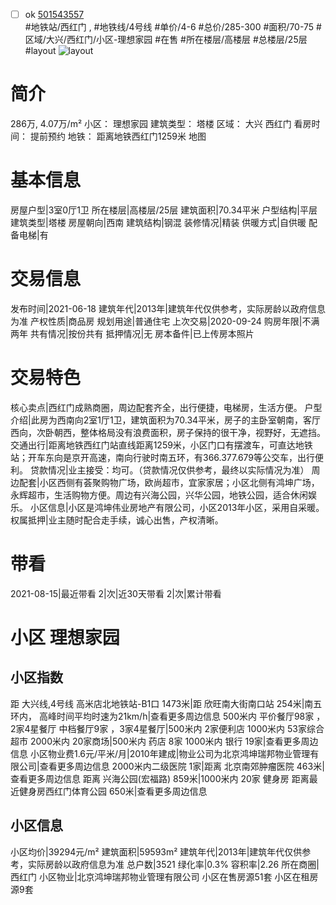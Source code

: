 - [ ] ok [501543557](https://bj.5i5j.com/ershoufang/501543557.html)  
 #地铁站/西红门 ,  #地铁线/4号线
#单价/4-6 #总价/285-300 #面积/70-75   #区域/大兴/西红门/小区-理想家园 #在售 #所在楼层/高楼层 #总楼层/25层 #layout 
![layout](http://image2a.5i5j.com/bdir/layout/680e60e74d0f4cf1b54a35d73d3f53ef.jpg_P5.jpg) 
# 简介 
 286万,  4.07万/m² 
小区： 理想家园
建筑类型： 塔楼
区域： 大兴 西红门
看房时间： 提前预约
地铁： 距离地铁西红门1259米 地图
# 基本信息 
 房屋户型|3室0厅1卫
所在楼层|高楼层/25层
建筑面积|70.34平米
户型结构|平层
建筑类型|塔楼
房屋朝向|西南
建筑结构|钢混
装修情况|精装
供暖方式|自供暖
配备电梯|有
# 交易信息 
 发布时间|2021-06-18
建筑年代|2013年|建筑年代仅供参考，实际房龄以政府信息为准
产权性质|商品房
规划用途|普通住宅
上次交易|2020-09-24
购房年限|不满两年
共有情况|按份共有
抵押情况|无
房本备件|已上传房本照片
# 交易特色 
 核心卖点|西红门成熟商圈，周边配套齐全，出行便捷，电梯房，生活方便。
户型介绍|此房为西南向2室1厅1卫，建筑面积为70.34平米，房子的主卧室朝南，客厅西向，次卧朝西，整体格局没有浪费面积，房子保持的很干净，视野好，无遮挡。
交通出行|距离地铁西红门站直线距离1259米，小区门口有摆渡车，可直达地铁站；开车东向是京开高速，南向行驶时南五环，有366.377.679等公交车，出行便利。
贷款情况|业主接受：均可。（贷款情况仅供参考，最终以实际情况为准）
周边配套|小区西侧有荟聚购物广场，欧尚超市，宜家家居；小区北侧有鸿坤广场，永辉超市，生活购物方便。周边有兴海公园，兴华公园，地铁公园，适合休闲娱乐。
小区信息|小区是鸿坤伟业房地产有限公司，小区2013年小区，采用自采暖。
权属抵押|业主随时配合走手续，诚心出售，产权清晰。
# 带看 
 2021-08-15|最近带看	 2|次|近30天带看	 2|次|累计带看
# 小区 理想家园
## 小区指数 
 距 大兴线,4号线 高米店北地铁站-B1口 1473米|距 欣旺南大街南口站 254米|南五环内， 高峰时间平均时速为21km/h|查看更多周边信息
500米内 平价餐厅98家 ，2家4星餐厅
中档餐厅9家 ，3家4星餐厅|500米内 2家便利店
1000米内 53家综合超市
2000米内 20家商场|500米内 药店 8家
1000米内 银行 19家|查看更多周边信息
小区物业费1.6元/平米/月|2010年建成|物业公司为北京鸿坤瑞邦物业管理有限公司|查看更多周边信息
2000米内二级医院 1家|距离 北京南郊肿瘤医院  463米|查看更多周边信息
距离 兴海公园(宏福路) 859米|1000米内 20家 健身房
距离最近健身房西红门体育公园 650米|查看更多周边信息
## 小区信息 
 小区均价|39294元/m²
建筑面积|59593m²
建筑年代|2013年|建筑年代仅供参考，实际房龄以政府信息为准
总户数|3521
绿化率|0.3%
容积率|2.26
所在商圈|西红门
小区物业|北京鸿坤瑞邦物业管理有限公司
小区在售房源51套
小区在租房源9套
